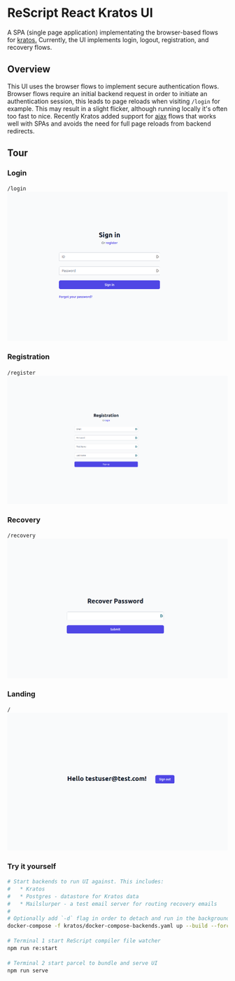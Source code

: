 # ReScript React Kratos UI

A SPA (single page application) implementating the browser-based flows for
[kratos.](https://github.com/ory/kratos) Currently, the UI implements login,
logout, registration, and recovery flows.

## Overview

This UI uses the browser flows to implement secure authentication flows. Browser
flows require an initial backend request in order to initiate an authentication
session, this leads to page reloads when visiting `/login` for example. This may
result in a slight flicker, although running locally it's often too fast to nice.
Recently Kratos added support for [ajax](https://github.com/ory/kratos/pull/1367)
flows that works well with SPAs and avoids the need for full page reloads from
backend redirects.

## Tour

### Login
`/login`
![login](docs/img/login.png)

### Registration
`/register`
![login](docs/img/register.png)

### Recovery
`/recovery`
![login](docs/img/recovery.png)

### Landing
`/`
![login](docs/img/landing.png)

### Try it yourself

```sh
# Start backends to run UI against. This includes:
#   * Kratos
#   * Postgres - datastore for Kratos data
#   * Mailslurper - a test email server for routing recovery emails
#
# Optionally add `-d` flag in order to detach and run in the background.
docker-compose -f kratos/docker-compose-backends.yaml up --build --force-recreate

# Terminal 1 start ReScript compiler file watcher
npm run re:start

# Terminal 2 start parcel to bundle and serve UI
npm run serve
```
